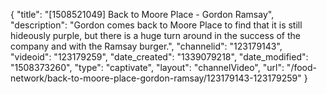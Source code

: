 {
    "title": "[1508521049] Back to Moore Place - Gordon Ramsay",
    "description": "Gordon comes back to Moore Place to find that it is still hideously purple, but there is a huge turn around in the success of the company and with the Ramsay burger.",
    "channelid": "123179143",
    "videoid": "123179259",
    "date_created": "1339079218",
    "date_modified": "1508373260",
    "type": "captivate",
    "layout": "channelVideo",
    "url": "\/food-network\/back-to-moore-place-gordon-ramsay\/123179143-123179259"
}